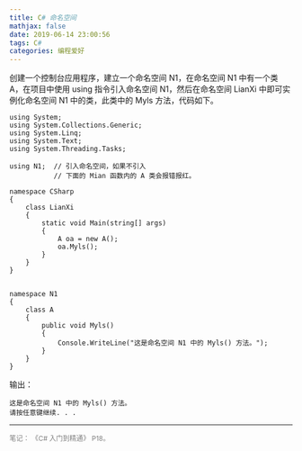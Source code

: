 ```yaml
---
title: C# 命名空间
mathjax: false
date: 2019-06-14 23:00:56
tags: C#
categories: 编程爱好
---
```

创建一个控制台应用程序，建立一个命名空间 N1，在命名空间 N1 中有一个类 A，在项目中使用 using 指令引入命名空间 N1，然后在命名空间 LianXi 中即可实例化命名空间 N1 中的类，此类中的 Myls 方法，代码如下。

<!--more-->

```CSharp
using System;
using System.Collections.Generic;
using System.Linq;
using System.Text;
using System.Threading.Tasks;

using N1;  // 引入命名空间，如果不引入 
           // 下面的 Mian 函数内的 A 类会报错报红。

namespace CSharp
{
    class LianXi
    {
        static void Main(string[] args)
        {
            A oa = new A();
            oa.Myls();
        }
    }
}


namespace N1
{
    class A
    {
        public void Myls()
        {
            Console.WriteLine("这是命名空间 N1 中的 Myls() 方法。");
        }
    }
}
```

输出：
```
这是命名空间 N1 中的 Myls() 方法。
请按任意键继续. . .
```

<hr/>
<span style="color:gray;font-size:12px">
笔记：  
《C# 入门到精通》 P18。
<!--
1.[link-01]()
2.[link-02]()
3.[link-03]()
4.[link-04]()
5.[link-05]()
-->
</span>
